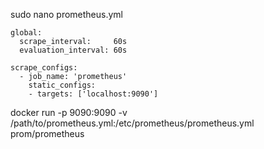 sudo nano prometheus.yml
```
global:
  scrape_interval:     60s
  evaluation_interval: 60s

scrape_configs:
  - job_name: 'prometheus'
    static_configs:
    - targets: ['localhost:9090']
```

docker run -p 9090:9090 -v /path/to/prometheus.yml:/etc/prometheus/prometheus.yml prom/prometheus